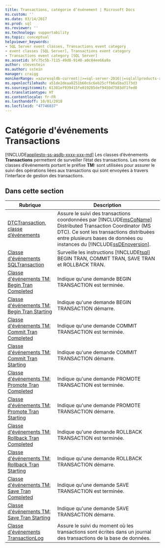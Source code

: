 ```yaml
---
title: Transactions, catégorie d’événement | Microsoft Docs
ms.custom: ''
ms.date: 03/14/2017
ms.prod: sql
ms.reviewer: ''
ms.technology: supportability
ms.topic: conceptual
helpviewer_keywords:
- SQL Server event classes, Transactions event category
- event classes [SQL Server], Transactions event category
- Transactions event category [SQL Server]
ms.assetid: bfc75c5b-7115-49d8-9148-a0c84ee66a9a
author: stevestein
ms.author: sstein
manager: craigg
monikerRange: =azuresqldb-current||>=sql-server-2016||=sqlallproducts-allversions||>=sql-server-linux-2017||=azuresqldb-mi-current
ms.openlocfilehash: a51de2deaa8251b60c6c6eb25cffb6a5ba3173d3
ms.sourcegitcommit: 61381ef939415fe019285def9450d7583df1fed0
ms.translationtype: HT
ms.contentlocale: fr-FR
ms.lasthandoff: 10/01/2018
ms.locfileid: "47746037"
---
```

# <a name="transactions-event-category"></a>Catégorie d'événements Transactions
[!INCLUDE[appliesto-ss-asdb-xxxx-xxx-md](../../includes/appliesto-ss-asdb-xxxx-xxx-md.md)]
  Les classes d’événements **Transactions** permettent de surveiller l’état des transactions. Les noms de classes d’événements portant le préfixe **TM:** sont utilisées pour assurer le suivi des opérations liées aux transactions qui sont envoyées à travers l’interface de gestion des transactions.  
  
## <a name="in-this-section"></a>Dans cette section  
  
|Rubrique|Description|  
|-----------|-----------------|  
|[DTCTransaction, classe d’événements](../../relational-databases/event-classes/dtctransaction-event-class.md)|Assure le suivi des transactions coordonnées par [!INCLUDE[msCoName](../../includes/msconame-md.md)] Distributed Transaction Coordinator (MS DTC). Ce sont les transactions distribuées entre plusieurs bases de données ou instances du [!INCLUDE[ssDEnoversion](../../includes/ssdenoversion-md.md)].|  
|[Classe d'événements SQLTransaction](../../relational-databases/event-classes/sqltransaction-event-class.md)|Surveille les instructions [!INCLUDE[tsql](../../includes/tsql-md.md)] BEGIN TRAN, COMMIT TRAN, SAVE TRAN et ROLLBACK TRAN.|  
|[Classe d'événements TM: Begin Tran Completed](../../relational-databases/event-classes/tm-begin-tran-completed-event-class.md)|Indique qu'une demande BEGIN TRANSACTION est terminée.|  
|[Classe d'événements TM: Begin Tran Starting](../../relational-databases/event-classes/tm-begin-tran-starting-event-class.md)|Indique qu'une demande BEGIN TRANSACTION démarre.|  
|[Classe d'événements TM: Commit Tran Completed](../../relational-databases/event-classes/tm-commit-tran-completed-event-class.md)|Indique qu'une demande COMMIT TRANSACTION est terminée.|  
|[Classe d'événements TM: Commit Tran Starting](../../relational-databases/event-classes/tm-commit-tran-starting-event-class.md)|Indique qu'une demande COMMIT TRANSACTION démarre.|  
|[Classe d'événements TM: Promote Tran Completed](../../relational-databases/event-classes/tm-promote-tran-completed-event-class.md)|Indique qu'une demande PROMOTE TRANSACTION est terminée.|  
|[Classe d'événements TM: Promote Tran Starting](../../relational-databases/event-classes/tm-promote-tran-starting-event-class.md)|Indique qu'une demande PROMOTE TRANSACTION démarre.|  
|[Classe d'événements TM: Rollback Tran Completed](../../relational-databases/event-classes/tm-rollback-tran-completed-event-class.md)|Indique qu'une demande ROLLBACK TRANSACTION est terminée.|  
|[Classe d'événements TM: Rollback Tran Starting](../../relational-databases/event-classes/tm-rollback-tran-starting-event-class.md)|Indique qu'une demande ROLLBACK TRANSACTION démarre.|  
|[Classe d'événements TM: Save Tran Completed](../../relational-databases/event-classes/tm-save-tran-completed-event-class.md)|Indique qu'une demande SAVE TRANSACTION est terminée.|  
|[Classe d'événements TM: Save Tran Starting](../../relational-databases/event-classes/tm-save-tran-starting-event-class.md)|Indique qu'une demande SAVE TRANSACTION démarre.|  
|[Classe d'événements TransactionLog](../../relational-databases/event-classes/transactionlog-event-class.md)|Assure le suivi du moment où les transactions sont écrites dans un journal des transactions de la base de données.|  
  
  
